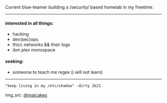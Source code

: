 Current blue-teamer building a /security/ based homelab in my freetime. 

---


#### interested in all things: 
- hacking
- dev(sec)ops 
- thicc networks && their logs 
- ibm plex monospace


#### seeking:
- someone to teach me regex (i will not learn)


---
`"keep living in my /etc/shadow" -dirty 2k21` 



img_src: [@maicakes](https://ko-fi.com/maicakes)

<!--
**gunSec/gunSec** is a ✨ _special_ ✨ repository because its `README.md` (this file) appears on your GitHub profile.

Here are some ideas to get you started:

- 🔭 I’m currently working on ...
- 🌱 I’m currently learning ...
- 👯 I’m looking to collaborate on ...
- 🤔 I’m looking for help with ...
- 💬 Ask me about ...
- 📫 How to reach me: ...
- 😄 Pronouns: ...
- ⚡ Fun fact: ...
-->
